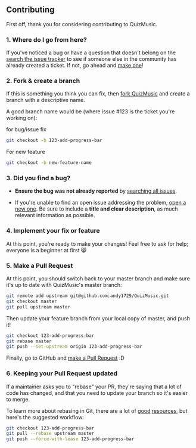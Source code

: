 ## Contributing

First off, thank you for considering contributing to QuizMusic.

### 1. Where do I go from here?

If you've noticed a bug or have a question that doesn't belong on the
[search the issue tracker](https://github.com/andy1729/QuizMusic/issues?q=something)
to see if someone else in the community has already created a ticket.
If not, go ahead and [make one](https://github.com/andy1729/QuizMusic/issues/new)!

### 2. Fork & create a branch

If this is something you think you can fix, then
[fork QuizMusic](https://help.github.com/articles/fork-a-repo)
and create a branch with a descriptive name.

A good branch name would be (where issue #123 is the ticket you're working on):

for bug/issue fix

```sh
git checkout -b 123-add-progress-bar
```

For new feature
```sh
git checkout -b new-feature-name
```


### 3. Did you find a bug?

* **Ensure the bug was not already reported** by [searching all
  issues](https://github.com/andy1729/QuizMusic/issues?q=).

* If you're unable to find an open issue addressing the problem, [open a new
  one](https://github.com/andy1729/QuizMusic/issues/new).  Be sure to
  include a **title and clear description**, as much relevant information as
  possible.


### 4. Implement your fix or feature

At this point, you're ready to make your changes! Feel free to ask for help;
everyone is a beginner at first :smile_cat:

### 5. Make a Pull Request

At this point, you should switch back to your master branch and make sure it's
up to date with QuizMusic's master branch:

```sh
git remote add upstream git@github.com:andy1729/QuizMusic.git
git checkout master
git pull upstream master
```

Then update your feature branch from your local copy of master, and push it!

```sh
git checkout 123-add-progress-bar
git rebase master
git push --set-upstream origin 123-add-progress-bar
```

Finally, go to GitHub and
[make a Pull Request](https://help.github.com/articles/creating-a-pull-request)
:D


### 6. Keeping your Pull Request updated

If a maintainer asks you to "rebase" your PR, they're saying that a lot of code
has changed, and that you need to update your branch so it's easier to merge.

To learn more about rebasing in Git, there are a lot of
[good](http://git-scm.com/book/en/Git-Branching-Rebasing)
[resources](https://help.github.com/articles/interactive-rebase),
but here's the suggested workflow:

```sh
git checkout 123-add-progress-bar
git pull --rebase upstream master
git push --force-with-lease 123-add-progress-bar
```
